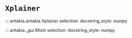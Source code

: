 # `Xplainer`

::: antakia.antakia.Xplainer
    selection:
      docstring_style: numpy

::: antakia._gui.Mixin
    selection:
      docstring_style: numpy